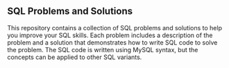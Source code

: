 ## SQL Problems and Solutions
This repository contains a collection of SQL problems and solutions to help you improve your SQL skills. Each problem includes a description of the problem and a solution that demonstrates how to write SQL code to solve the problem. The SQL code is written using MySQL syntax, but the concepts can be applied to other SQL variants.